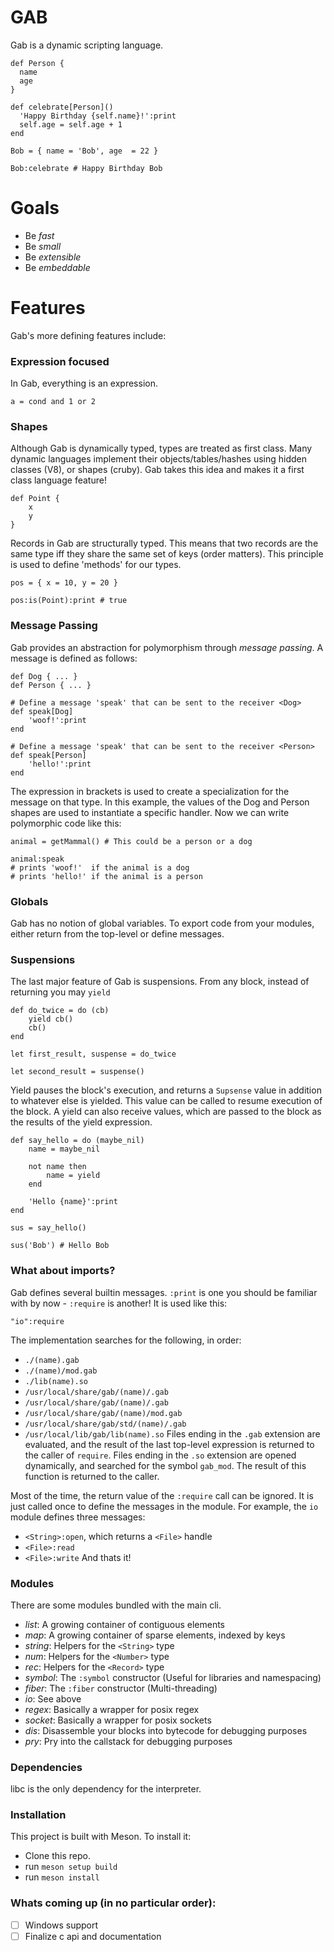 # GAB
Gab is a dynamic scripting language.

```
def Person {
  name
  age
}

def celebrate[Person]()
  'Happy Birthday {self.name}!':print
  self.age = self.age + 1
end

Bob = { name = 'Bob', age  = 22 }

Bob:celebrate # Happy Birthday Bob
```
# Goals
 - Be *fast*
 - Be *small*
 - Be *extensible*
 - Be *embeddable*
# Features
Gab's more defining features include:
### Expression focused
In Gab, everything is an expression. 
```
a = cond and 1 or 2
```
### Shapes
Although Gab is dynamically typed, types are treated as first class.
Many dynamic languages implement their objects/tables/hashes using hidden classes (V8), or shapes (cruby). Gab takes this idea and makes it a first class language feature!
```
def Point {
    x
    y
}
```
Records in Gab are structurally typed. This means that two records are the same type iff they share the same set of keys (order matters). This principle is used to define 'methods' for our types.
```
pos = { x = 10, y = 20 }

pos:is(Point):print # true
```
### Message Passing
Gab provides an abstraction for polymorphism through *message passing*.
A message is defined as follows:
```
def Dog { ... }
def Person { ... }

# Define a message 'speak' that can be sent to the receiver <Dog>
def speak[Dog]
    'woof!':print
end

# Define a message 'speak' that can be sent to the receiver <Person>
def speak[Person]
    'hello!':print
end
```
The expression in brackets is used to create a specialization for the message on that type.
In this example, the values of the Dog and Person shapes are used to instantiate a specific handler. Now we can write polymorphic code like this:
```
animal = getMammal() # This could be a person or a dog

animal:speak
# prints 'woof!'  if the animal is a dog
# prints 'hello!' if the animal is a person
```
### Globals
Gab has no notion of global variables. To export code from your modules, either return from the top-level or define messages.
### Suspensions
The last major feature of Gab is suspensions. From any block, instead of returning you may `yield`
```
def do_twice = do (cb)
    yield cb()
    cb()
end

let first_result, suspense = do_twice 

let second_result = suspense()
```
Yield pauses the block's execution, and returns a `Supsense` value in addition to whatever else is yielded. This value can be called to resume execution of the block. A yield can also receive values, which are passed to the block as the results of the yield expression.
```
def say_hello = do (maybe_nil)
    name = maybe_nil

    not name then
        name = yield
    end

    'Hello {name}':print
end

sus = say_hello()

sus('Bob') # Hello Bob
```
### What about imports?
Gab defines several builtin messages. `:print` is one you should be familiar with by now - `:require` is another!
It is used like this:
```
"io":require
```
The implementation searches for the following, in order:
 - `./(name).gab`
 - `./(name)/mod.gab`
 - `./lib(name).so`
 - `/usr/local/share/gab/(name)/.gab`
 - `/usr/local/share/gab/(name)/.gab`
 - `/usr/local/share/gab/(name)/mod.gab`
 - `/usr/local/share/gab/std/(name)/.gab`
 - `/usr/local/lib/gab/lib(name).so`
 Files ending in the `.gab` extension are evaluated, and the result of the last top-level expression is returned to the caller of `require`. Files ending in the `.so` extension are opened dynamically, and searched for the symbol `gab_mod`. The result of this function is returned to the caller.

Most of the time, the return value of the `:require` call can be ignored. It is just called once to define the messages in the module. For example, the `io` module defines three messages:
 - `<String>:open`, which returns a `<File>` handle
 - `<File>:read`
 - `<File>:write`
And thats it!

### Modules
There are some modules bundled with the main cli.
  - *list*: A growing container of contiguous elements
  - *map*: A growing container of sparse elements, indexed by keys
  - *string*: Helpers for the `<String>` type
  - *num*: Helpers for the `<Number>` type
  - *rec*: Helpers for the `<Record>` type
  - *symbol*: The `:symbol` constructor (Useful for libraries and namespacing)
  - *fiber*: The `:fiber` constructor (Multi-threading)
  - *io*: See above
  - *regex*: Basically a wrapper for posix regex
  - *socket*: Basically a wrapper for posix sockets
  - *dis*: Disassemble your blocks into bytecode for debugging purposes
  - *pry*: Pry into the callstack for debugging purposes
### Dependencies
libc is the only dependency for the interpreter.
### Installation
This project is built with Meson. To install it:
  - Clone this repo.
  - run `meson setup build`
  - run `meson install`
### Whats coming up (in no particular order):
 - [ ] Windows support
 - [ ] Finalize c api and documentation
